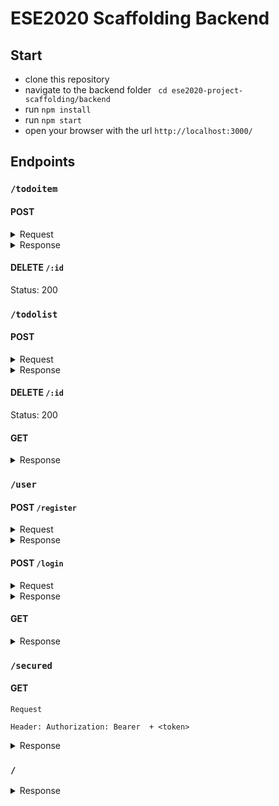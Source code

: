 # ESE2020 Scaffolding Backend
## Start
- clone this repository
- navigate to the backend folder ` cd ese2020-project-scaffolding/backend`
- run `npm install`
- run `npm start`
- open your browser with the url `http://localhost:3000/`

## Endpoints

### `/todoitem`
#### POST
<details>
	<summary>Request</summary>

```json
	{
		"name": "string",
		"done": "boolean",
		"todoListId":"number"
	}
```

</details>


<details>
	<summary>Response</summary>

	Code: 200
	Body:

```json
{
	"todoItemId": "number",
	"name": "string",
	"done": "boolean",
	"todoListId":"number"
}
```
</details>

#### DELETE `/:id`
Status: 200

### `/todolist`
#### POST
<details>
	<summary>Request</summary>

	Code: 200
	Body:
```json
{
	"name":"string"
}

```
</details>
<details>
	<summary>Response</summary>

	Code: 200
	Body:
```json
{
	"todoListId": "number",
	"name":"string"
}

```
</details>

#### DELETE `/:id`
Status: 200

#### GET
<details>
	<summary>Response</summary>

	Code: 200
	Body:
```json
{
	"todoListId": "number",
	"name":"string",
	"todoItems":"TodoItem[]"
}
```
</details>

### `/user`
#### POST `/register`
<details>
	<summary>Request</summary>

	Code: 200
	Body:
```json
{
	"userName":"string",
	"password":"stiring"
}

```
</details>
<details>
	<summary>Response</summary>

	Code: 200
	Body:
```json
{
	"userId": "number",
	"userName":"string",
	"password":"string(hashed)"
}

```
</details>

#### POST `/login`
<details>
	<summary>Request</summary>

	Code: 200
	Body:
```json
{
	"userName":"string",
	"password":"string"
}

```
</details>
<details>
	<summary>Response</summary>

	Code: 200 || 403
	Body:
```json
{
	"user": {
		"userId":"string",
		"userName":"string",
		"password":"stirng(hashed)"
	},
	"token":"string"
}

```
</details>

#### GET
<details>
	<summary>Response</summary>

	Code: 200
	Body:
```json
[
	{
		"userId":"string",
		"userName":"string",
		"password":"stirng(hashed)"
	},
	{
		"userId":"string",
		"userName":"string",
		"password":"stirng(hashed)"
	},
	...
]

```
</details>

### `/secured`
#### GET
	
	Request

	Header: Authorization: Bearer  + <token>

<details>
	<summary>Response</summary>

	Code: 200 | 403
	Body:
```json
{
	"message":"string"
}

```
</details>

### `/`
<details>
	<summary>Response</summary>

	Code: 200
	Body:
```text
<h1>Welcome to the ESE-2020 Course</h1><span style=\"font-size:100px;\">&#127881;</span>
```
</details>

